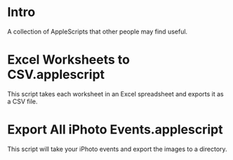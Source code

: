 Intro
=====

A collection of AppleScripts that other people may find useful.



Excel Worksheets to CSV.applescript
===================================

This script takes each worksheet in an Excel spreadsheet and exports it as a CSV file.




Export All iPhoto Events.applescript
====================================

This script will take your iPhoto events and export the images to a directory.
